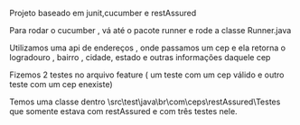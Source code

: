 Projeto baseado em junit,cucumber e restAssured

Para rodar o cucumber , vá até o pacote runner e rode a classe Runner.java

Utilizamos uma api de endereços , onde passamos um cep e ela retorna o logradouro , bairro , cidade, estado e outras informações daquele cep

Fizemos 2 testes no arquivo feature ( um teste com um cep válido e outro teste com um cep enexiste)


Temos uma classe dentro \src\test\java\br\com\ceps\restAssured\Testes que somente estava com restAssured e com três testes nele.
